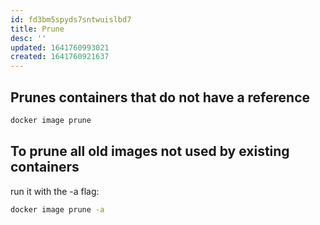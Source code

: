 ```yaml
---
id: fd3bm5spyds7sntwuislbd7
title: Prune
desc: ''
updated: 1641760993021
created: 1641760921637
---
```


## Prunes containers that do not have a reference

```bash
docker image prune
```

## To prune all old images not used by existing containers

run it with the -a flag:

```bash
docker image prune -a
```
